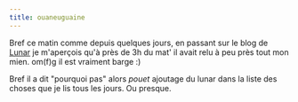 ```yaml
---
title: ouaneuguaine
---
```


Bref ce matin comme depuis quelques jours, en passant sur le blog de
[Lunar](http://lune.talath.net/~lunar/blog/) je m'aperçois qu'à près de 3h du
mat' il avait relu à peu près tout mon mien. om(f)g il est vraiment barge :)

Bref il a dit "pourquoi pas" alors *pouet* ajoutage du lunar dans la liste des
choses que je lis tous les jours. Ou presque.

